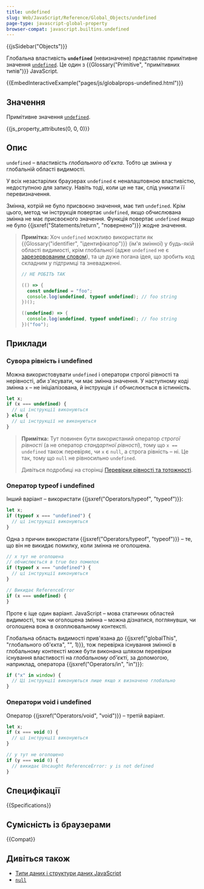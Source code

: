 ```yaml
---
title: undefined
slug: Web/JavaScript/Reference/Global_Objects/undefined
page-type: javascript-global-property
browser-compat: javascript.builtins.undefined
---
```


{{jsSidebar("Objects")}}

Глобальна властивість **`undefined`** (невизначене) представляє примітивне значення [`undefined`](/uk/docs/Web/JavaScript/Data_structures#typ-undefined). Це один з {{Glossary("Primitive", "примітивних типів")}} JavaScript.

{{EmbedInteractiveExample("pages/js/globalprops-undefined.html")}}

## Значення

Примітивне значення [`undefined`](/uk/docs/Web/JavaScript/Data_structures#typ-undefined).

{{js_property_attributes(0, 0, 0)}}

## Опис

`undefined` – властивість _глобального об'єкта_. Тобто це змінна у глобальній області видимості.

У всіх незастарілих браузерах `undefined` є неналаштовною властивістю, недоступною для запису. Навіть тоді, коли це не так, слід уникати її перевизначення.

Змінна, котрій не було присвоєно значення, має тип `undefined`. Крім цього, метод чи інструкція повертає `undefined`, якщо обчислювана змінна не має присвоєного значення. Функція повертає `undefined` якщо не було {{jsxref("Statements/return", "повернено")}} жодне значення.

> **Примітка:** Хоч `undefined` можливо використати як {{Glossary("identifier", "ідентифікатор")}} (ім'я змінної) у будь-якій області видимості, крім глобальної (адже `undefined` не є [зарезервованим словом](/uk/docs/Web/JavaScript/Reference/Lexical_grammar#zarezervovani-slova)), та це дуже погана ідея, що зробить код складним у підтримці та зневадженні.
>
> ```js example-bad
> // НЕ РОБІТЬ ТАК
>
> (() => {
>   const undefined = "foo";
>   console.log(undefined, typeof undefined); // foo string
> })();
>
> ((undefined) => {
>   console.log(undefined, typeof undefined); // foo string
> })("foo");
> ```

## Приклади

### Сувора рівність і undefined

Можна використовувати `undefined` і оператори строгої рівності та нерівності, аби з'ясувати, чи має змінна значення. У наступному коді змінна `x` – не ініціалізована, й інструкція `if` обчислюється в істинність.

```js
let x;
if (x === undefined) {
  // ці інструкції виконуються
} else {
  // ці інструкції не виконуються
}
```

> **Примітка:** Тут повинен бути використаний оператор _строгої рівності_ (а не оператор _стандартної рівності_), тому що `x == undefined` також перевіряє, чи `x` є `null`, а строга рівність – ні. Це так, тому що `null` не рівносильно `undefined`.
>
> Дивіться подробиці на сторінці [Перевірки рівності та тотожності](/uk/docs/Web/JavaScript/Equality_comparisons_and_sameness).

### Оператор typeof і undefined

Інший варіант – використати {{jsxref("Operators/typeof", "typeof")}}:

```js
let x;
if (typeof x === "undefined") {
  // ці інструкції виконуються
}
```

Одна з причин використати {{jsxref("Operators/typeof", "typeof")}} – те, що він не викидає помилку, коли змінна не оголошена.

```js
// x тут не оголошена
// обчислюється в true без помилок
if (typeof x === "undefined") {
  // ці інструкції виконуються
}

// Викидає ReferenceError
if (x === undefined) {
}
```

Проте є іще один варіант. JavaScript – мова статичних областей видимості, тож чи оголошена змінна – можна дізнатися, поглянувши, чи оголошена вона в охоплювальному контексті.

Глобальна область видимості прив'язана до {{jsxref("globalThis", "глобального об'єкта", "", 1)}}, тож перевірка існування змінної в глобальному контексті може бути виконана шляхом перевірки існування властивості на _глобальному об'єкті_, за допомогою, наприклад, оператора {{jsxref("Operators/in", "in")}}:

```js
if ("x" in window) {
  // Ці інструкції виконуються лише якщо x визначено глобально
}
```

### Оператори void і undefined

Оператор {{jsxref("Operators/void", "void")}} – третій варіант.

```js
let x;
if (x === void 0) {
  // ці інструкції виконуються
}

// y тут не оголошено
if (y === void 0) {
  // викидає Uncaught ReferenceError: y is not defined
}
```

## Специфікації

{{Specifications}}

## Сумісність із браузерами

{{Compat}}

## Дивіться також

- [Типи даних і структури даних JavaScript](/uk/docs/Web/JavaScript/Data_structures)
- [`null`](/uk/docs/Web/JavaScript/Reference/Operators/null)
